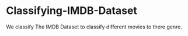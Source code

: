 # Classifying-IMDB-Dataset
We classify The IMDB Dataset to classify different movies to there genre.
